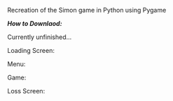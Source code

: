Recreation of the Simon game in Python using Pygame

***How to Downlaod:***


Currently unfinished...

Loading Screen: 

Menu:

Game:

Loss Screen:

